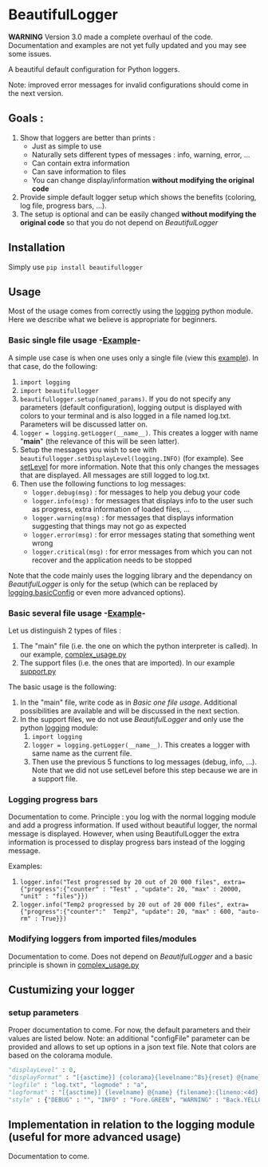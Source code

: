 # BeautifulLogger

**WARNING** Version 3.0 made a complete overhaul of the code. Documentation and examples are not yet fully updated and you may see some issues. 

A beautiful default configuration for Python loggers. 

Note: improved error messages for invalid configurations should come in the next version.

## Goals :
1. Show that loggers are better than prints :
    - Just as simple to use
    - Naturally sets different types of messages : info, warning, error, ...
    - Can contain extra information
    - Can save information to files
    - You can change display/information **without modifying the original code**
2. Provide simple default logger setup which shows the benefits (coloring, log file, progress bars, ...). 
3. The setup is optional and can be easily changed **without modifying the original code** so that you do not depend on *BeautifulLogger*


## Installation

Simply use `pip install beautifullogger`

## Usage

Most of the usage comes from correctly using the [logging](https://docs.python.org/3/library/logging.html) python module.
Here we describe what we believe is appropriate for beginners.

### Basic single file usage -[Example](https://github.com/JulienBrn/BeautifulLogger/blob/main/Examples/simple_usage.py)-

A simple use case is when one uses only a single file (view this [example](https://github.com/JulienBrn/BeautifulLogger/blob/main/Examples/simple_usage.py)).
In that case, do the following:

1. `import logging`
2. `import beautifullogger`
3. `beautifullogger.setup(named_params)`.  If you do not specify any parameters (default configuration), logging output is displayed with colors to your terminal and is also logged in a file named log.txt. Parameters will be discussed latter on.
4. `logger = logging.getLogger(__name__)`. This creates a logger with name "__main__" (the relevance of this will be seen latter).
5. Setup the messages you wish to see with `beautifullogger.setDisplayLevel(logging.INFO)` (for example). See [setLevel](https://docs.python.org/3/library/logging.html#logging.Logger.setLevel) for more information. Note that this only changes the messages that are displayed. All messages are still logged to log.txt.
6. Then use the following functions to log messages:
    - `logger.debug(msg)` : for messages to help you debug your code
    - `logger.info(msg)` : for messages that displays info to the user such as progress, extra information of loaded files, ...
    - `logger.warning(msg)` : for messages that displays information suggesting that things may not go as expected
    - `logger.error(msg)` : for error messages stating that something went wrong
    - `logger.critical(msg)` : for error messages from which you can not recover and the application needs to be stopped

Note that the code mainly uses the logging library and the dependancy on *BeautifulLogger* is only for the setup (which can be replaced by [logging.basicConfig](https://docs.python.org/3/library/logging.html#logging.basicConfig) or even more advanced options).

### Basic several file usage -[Example](https://github.com/JulienBrn/BeautifulLogger/blob/main/Examples/complex_usage.py)-

Let us distinguish 2 types of files :

1. The "main" file (i.e. the one on which the python interpreter is called). In our example, [complex_usage.py](https://github.com/JulienBrn/BeautifulLogger/blob/main/Examples/complex_usage.py)
2. The support files (i.e. the ones that are imported). In our example [support.py](https://github.com/JulienBrn/BeautifulLogger/blob/main/Examples/support.py)

The basic usage is the following:
1. In the "main" file, write code as in *Basic one file usage*. Additional possibilities are available and will be discussed in the next section.
2. In the support files, we do not use *BeautifulLogger* and only use the python [logging](https://docs.python.org/3/library/logging.html) module:
    1. `import logging`
    2. `logger = logging.getLogger(__name__)`. This creates a logger with same name as the current file.
    3. Then use the previous 5 functions to log messages (debug, info, ...).
     Note that we did not use setLevel before this step because we are in a support file.

### Logging progress bars

Documentation to come. Principle : you log with the normal logging module and add a progress information. If used without beautiful logger, the normal message is displayed. However, when using BeautifulLogger the extra information is processed to display progress bars instead of the logging message.

 Examples:

 1. `logger.info("Test progressed by 20 out of 20 000 files", extra={"progress":{"counter" : "Test" , "update": 20, "max" : 20000, "unit" : "files"}})`
 2. `logger.info("Temp2 progressed by 20 out of 20 000 files", extra={"progress":{"counter":"  Temp2", "update": 20, "max" : 600, "auto-rm" : True}})`

### Modifying loggers from imported files/modules

Documentation to come. Does not depend on *BeautifulLogger*  and a basic principle is shown in [complex_usage.py](https://github.com/JulienBrn/BeautifulLogger/blob/main/Examples/complex_usage.py)

## Custumizing your logger

### setup parameters

Proper documentation to come. For now, the default parameters and their values are listed below. Note: an additional "configFile" parameter can be provided and allows to set up options in a json text file. Note that colors are based on the colorama module.

```Python
"displayLevel" : 0, 
"displayFormat" : "[{asctime}] {colorama}{levelname:^8s}{reset} @{name} {filename}:{lineno:<4d}: {message}",
"logfile" : "log.txt", "logmode" : "a",
"logformat" : "[{asctime}] {levelname} @{name} {filename}:{lineno:<4d}: {message}",
"style" : {"DEBUG" : "", "INFO" : "Fore.GREEN", "WARNING" : "Back.YELLOW", "ERROR" : ["Back.RED", "Fore.WHITE"], "CRITICAL" : ["Back.RED", "Fore.WHITE", "Style.BRIGHT"] },
```   

## Implementation in relation to the logging module (useful for more advanced usage)

Documentation to come. 
<!-- Relevant functions are `beautifullogger.setColor` and `beautifullogger.addLevel`. -->








<!-- 
This creates a default setup where logs are written to file logname in mode logmode. Default is "log.txt" and "a" (for append to file). This replaces the call to [logging.basicConfig](https://docs.python.org/3/library/logging.html#logging.basicConfig) and works similarly.   
Colors are set by the theme. The theme variable can either be set to a local file or to a url. Examples of themes are available in the [themes](https://github.com/JulienBrn/BeautifulLogger/tree/main/themes) folder. Note that you cannot use the github url directly to load them and should use the rawgithub url instead. For example: [https://cdn.githubraw.com/JulienBrn/BeautifulLogger/main/themes/pycharm.json](https://cdn.githubraw.com/JulienBrn/BeautifulLogger/main/themes/pycharm.json).  
To create your own colors, you should be aware that colors and attributes are then fed to [termcolor](https://pypi.org/project/termcolor/), but not all configurations are supported by all terminals. To view what is supported in your terminal and how it is displayed, you may use the [testcolors script](https://github.com/JulienBrn/BeautifulLogger/blob/main/tests/testcolors.py). -->